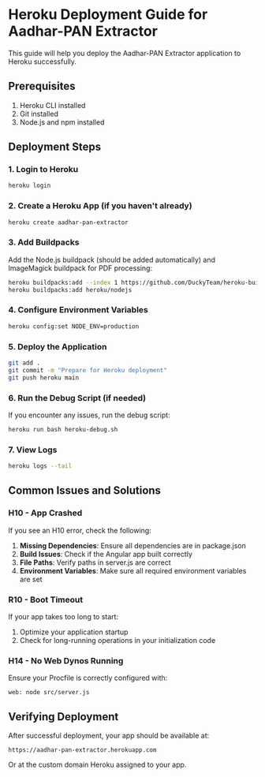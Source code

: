 # Heroku Deployment Guide for Aadhar-PAN Extractor

This guide will help you deploy the Aadhar-PAN Extractor application to Heroku successfully.

## Prerequisites

1. Heroku CLI installed
2. Git installed
3. Node.js and npm installed

## Deployment Steps

### 1. Login to Heroku

```bash
heroku login
```

### 2. Create a Heroku App (if you haven't already)

```bash
heroku create aadhar-pan-extractor
```

### 3. Add Buildpacks

Add the Node.js buildpack (should be added automatically) and ImageMagick buildpack for PDF processing:

```bash
heroku buildpacks:add --index 1 https://github.com/DuckyTeam/heroku-buildpack-imagemagick
heroku buildpacks:add heroku/nodejs
```

### 4. Configure Environment Variables

```bash
heroku config:set NODE_ENV=production
```

### 5. Deploy the Application

```bash
git add .
git commit -m "Prepare for Heroku deployment"
git push heroku main
```

### 6. Run the Debug Script (if needed)

If you encounter any issues, run the debug script:

```bash
heroku run bash heroku-debug.sh
```

### 7. View Logs

```bash
heroku logs --tail
```

## Common Issues and Solutions

### H10 - App Crashed

If you see an H10 error, check the following:

1. **Missing Dependencies**: Ensure all dependencies are in package.json
2. **Build Issues**: Check if the Angular app built correctly
3. **File Paths**: Verify paths in server.js are correct
4. **Environment Variables**: Make sure all required environment variables are set

### R10 - Boot Timeout

If your app takes too long to start:

1. Optimize your application startup
2. Check for long-running operations in your initialization code

### H14 - No Web Dynos Running

Ensure your Procfile is correctly configured with:
```
web: node src/server.js
```

## Verifying Deployment

After successful deployment, your app should be available at:
```
https://aadhar-pan-extractor.herokuapp.com
```

Or at the custom domain Heroku assigned to your app.
